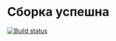 # Сборка успешна
[![Build status](https://ci.appveyor.com/api/projects/status/06pkiy9x92wrk5pq/branch/master?svg=true)](https://ci.appveyor.com/project/Dashkapokk92/part2/branch/master)